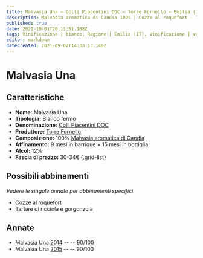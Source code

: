 ```yaml
---
title: Malvasia Una – Colli Piacentini DOC – Torre Fornello – Emilia (IT) – 30-34€ – 4★
description: Malvasia aromatica di Candia 100% | Cozze al roquefort – Tartare di ricciola e gorgonzola
published: true
date: 2021-10-01T20:11:51.188Z
tags: Vinificazione | bianco, Regione | Emilia (IT), Vinificazione | varietale, Vinificazione | fermo, Valutazioni | 4 stelle, Vitigni | Malvasia di Candia aromatica, Alimento | cozze, Aromatizzazione | al roqufort, Alimento | ricciola, Aromatizzazione | Al gorgonzola, Prezzi | 30-34€,
editor: markdown
dateCreated: 2021-09-02T14:33:13.149Z
---
```


# Malvasia Una

## Caratteristiche
- **Nome:** Malvasia Una
- **Tipologia:** Bianco fermo
- **Denominazione:** [Colli Piacentini DOC](/denominazioni/Italia/Emilia/DOC-Colli-Piacentini)
- **Produttore:** [Torre Fornello](/produttori/Italia/Emilia/Torre-Fornello) 
- **Composizione:** 100% [Malvasia aromatica di Candia](/vitigni/Italia/bacca-bianca/malvasia-di-candia-aromatica)
- **Affinamento:** 9 mesi in barrique + 15 mesi in bottiglia
- **Alcol:** 12%
- **Fascia di prezzo:** 30-34€
{.grid-list}



## Possibili abbinamenti
*Vedere le singole annate per abbinamenti specifici*

- Cozze al roquefort
- Tartare di ricciola e gorgonzola

## Annate
- Malvasia Una [2014](/vini/Italia/Emilia/Torre-Fornello/Malvasia-Una/2014) -- <span class="star-4"></span> -- 90/100
- Malvasia Una [2015](/vini/Italia/Emilia/Torre-Fornello/Malvasia-Una/2015) -- <span class="star-4"></span> -- 90/100